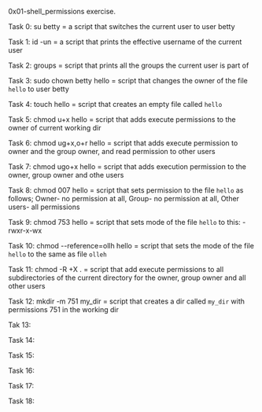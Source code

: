 0x01-shell_permissions exercise.

Task 0: su betty = a script that switches the current user to user betty

Task 1: id -un = a script that prints the effective username of the current user

Task 2: groups = script that prints all the groups the current user is part of

Task 3: sudo chown betty hello = script that changes the owner of the file ```hello``` to user betty

Task 4: touch hello = script that creates an empty file called ```hello```

Task 5: chmod u+x hello = script that adds execute permissions to the owner of current working dir

Task 6: chmod ug+x,o+r hello = script that adds execute permission to owner and the group owner, and read permission to other users

Task 7: chmod ugo+x hello = script that adds execution permission to the owner, group owner and othe users

Task 8: chmod 007 hello = script that sets permission to the file ```hello``` as follows; Owner- no permission at all, Group- no permission at all, Other users- all permissions

Task 9: chmod 753 hello = script that sets mode of the file ```hello``` to this: -rwxr-x-wx

Task 10: chmod --reference=ollh hello = script that sets the mode of the file ```hello``` to the same as file ```olleh```

Task 11: chmod -R +X . = script that add execute permissions to all subdirectories of the current directory for the owner, group owner and all other users

Task 12: mkdir -m 751 my_dir = script that creates a dir called ```my_dir``` with permissions 751 in the working dir

Tak 13:

Task 14:

Task 15:

Task 16:

Task 17:

Task 18:
